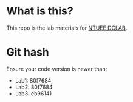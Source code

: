 # What is this?
This repo is the lab materials for [NTUEE DCLAB](http://dclab.ee.ntu.edu.tw).

# Git hash
Ensure your code version is newer than:

* Lab1: 80f7684
* Lab2: 80f7684
* Lab3: eb96141
